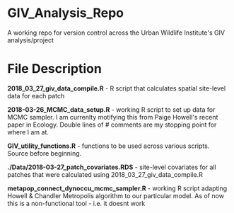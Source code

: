 # GIV_Analysis_Repo
A working repo for version control across the Urban Wildlife Institute's GIV analysis/project

# File Description
**2018_03_27_giv_data_compile.R** - R script that calculates spatial site-level data for each patch

**2018-03-26_MCMC_data_setup.R** - working R script to set up data for MCMC sampler. I am currenlty motifying this from Paige Howell's recent paper in Ecology. Double lines of # comments are my stopping point for where I am at.

**GIV_utility_functions.R** - functions to be used across various scripts. Source before beginning.

**./Data/2018-03-27_patch_covariates.RDS** - site-level covariates for all patches that were calculated using 2018_03_27_giv_data_compile.R

**metapop_connect_dynoccu_mcmc_sampler.R** - working R script adapting Howell & Chandler Metropolis algorithm to our particular model. As of now this is a non-functional tool - i.e. it doesnt work
